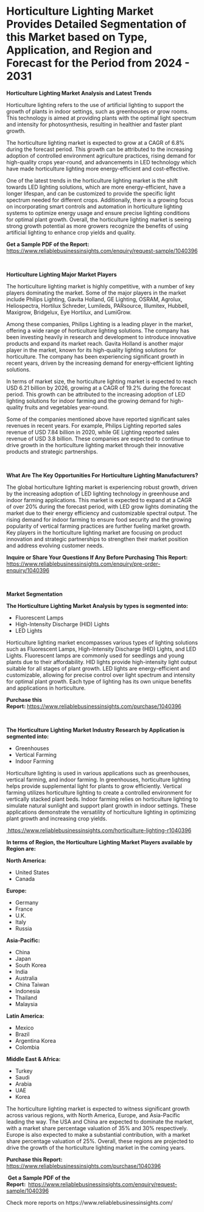 <p><h1>Horticulture Lighting Market Provides Detailed Segmentation of this Market based on Type, Application, and Region and Forecast for the Period from 2024 - 2031</h1></p><p><strong>Horticulture Lighting Market Analysis and Latest Trends</strong></p>
<p><p>Horticulture lighting refers to the use of artificial lighting to support the growth of plants in indoor settings, such as greenhouses or grow rooms. This technology is aimed at providing plants with the optimal light spectrum and intensity for photosynthesis, resulting in healthier and faster plant growth.</p><p>The horticulture lighting market is expected to grow at a CAGR of 6.8% during the forecast period. This growth can be attributed to the increasing adoption of controlled environment agriculture practices, rising demand for high-quality crops year-round, and advancements in LED technology which have made horticulture lighting more energy-efficient and cost-effective.</p><p>One of the latest trends in the horticulture lighting market is the shift towards LED lighting solutions, which are more energy-efficient, have a longer lifespan, and can be customized to provide the specific light spectrum needed for different crops. Additionally, there is a growing focus on incorporating smart controls and automation in horticulture lighting systems to optimize energy usage and ensure precise lighting conditions for optimal plant growth. Overall, the horticulture lighting market is seeing strong growth potential as more growers recognize the benefits of using artificial lighting to enhance crop yields and quality.</p></p>
<p><strong>Get a Sample PDF of the Report:&nbsp;</strong> <a href="https://www.reliablebusinessinsights.com/enquiry/request-sample/1040396">https://www.reliablebusinessinsights.com/enquiry/request-sample/1040396</a></p>
<p>&nbsp;</p>
<p><strong>Horticulture Lighting Major Market Players</strong></p>
<p><p>The horticulture lighting market is highly competitive, with a number of key players dominating the market. Some of the major players in the market include Philips Lighting, Gavita Holland, GE Lighting, OSRAM, Agrolux, Heliospectra, Hortilux Schreder, Lumileds, PARsource, Illumitex, Hubbell, Maxigrow, Bridgelux, Eye Hortilux, and LumiGrow.</p><p>Among these companies, Philips Lighting is a leading player in the market, offering a wide range of horticulture lighting solutions. The company has been investing heavily in research and development to introduce innovative products and expand its market reach. Gavita Holland is another major player in the market, known for its high-quality lighting solutions for horticulture. The company has been experiencing significant growth in recent years, driven by the increasing demand for energy-efficient lighting solutions.</p><p>In terms of market size, the horticulture lighting market is expected to reach USD 6.21 billion by 2026, growing at a CAGR of 19.2% during the forecast period. This growth can be attributed to the increasing adoption of LED lighting solutions for indoor farming and the growing demand for high-quality fruits and vegetables year-round.</p><p>Some of the companies mentioned above have reported significant sales revenues in recent years. For example, Philips Lighting reported sales revenue of USD 7.84 billion in 2020, while GE Lighting reported sales revenue of USD 3.8 billion. These companies are expected to continue to drive growth in the horticulture lighting market through their innovative products and strategic partnerships.</p></p>
<p>&nbsp;</p>
<p><strong>What Are The Key Opportunities For Horticulture Lighting Manufacturers?</strong></p>
<p><p>The global horticulture lighting market is experiencing robust growth, driven by the increasing adoption of LED lighting technology in greenhouse and indoor farming applications. This market is expected to expand at a CAGR of over 20% during the forecast period, with LED grow lights dominating the market due to their energy efficiency and customizable spectral output. The rising demand for indoor farming to ensure food security and the growing popularity of vertical farming practices are further fueling market growth. Key players in the horticulture lighting market are focusing on product innovation and strategic partnerships to strengthen their market position and address evolving customer needs.</p></p>
<p><strong>Inquire or Share Your Questions If Any Before Purchasing This Report:</strong> <a href="https://www.reliablebusinessinsights.com/enquiry/pre-order-enquiry/1040396">https://www.reliablebusinessinsights.com/enquiry/pre-order-enquiry/1040396</a></p>
<p>&nbsp;</p>
<p><strong>Market Segmentation</strong></p>
<p><strong>The Horticulture Lighting Market Analysis by types is segmented into:</strong></p>
<p><ul><li>Fluorescent Lamps</li><li>High-Intensity Discharge (HID) Lights</li><li>LED Lights</li></ul></p>
<p><p>Horticulture lighting market encompasses various types of lighting solutions such as Fluorescent Lamps, High-Intensity Discharge (HID) Lights, and LED Lights. Fluorescent lamps are commonly used for seedlings and young plants due to their affordability. HID lights provide high-intensity light output suitable for all stages of plant growth. LED lights are energy-efficient and customizable, allowing for precise control over light spectrum and intensity for optimal plant growth. Each type of lighting has its own unique benefits and applications in horticulture.</p></p>
<p><strong>Purchase this Report:&nbsp;</strong><a href="https://www.reliablebusinessinsights.com/purchase/1040396">https://www.reliablebusinessinsights.com/purchase/1040396</a></p>
<p>&nbsp;</p>
<p><strong>The Horticulture Lighting Market Industry Research by Application is segmented into:</strong></p>
<p><ul><li>Greenhouses</li><li>Vertical Farming</li><li>Indoor Farming</li></ul></p>
<p><p>Horticulture lighting is used in various applications such as greenhouses, vertical farming, and indoor farming. In greenhouses, horticulture lighting helps provide supplemental light for plants to grow efficiently. Vertical farming utilizes horticulture lighting to create a controlled environment for vertically stacked plant beds. Indoor farming relies on horticulture lighting to simulate natural sunlight and support plant growth in indoor settings. These applications demonstrate the versatility of horticulture lighting in optimizing plant growth and increasing crop yields.</p></p>
<p><a href="https://www.reliablebusinessinsights.com/horticulture-lighting-r1040396">&nbsp;https://www.reliablebusinessinsights.com/horticulture-lighting-r1040396</a></p>
<p><strong>In terms of Region, the Horticulture Lighting Market Players available by Region are:</strong></p>
<p>
    <p> <strong> North America: </strong>
        <ul>
            <li>United States</li>
            <li>Canada</li>
        </ul>
        </p> 
    <p> <strong> Europe: </strong>
        <ul>
            <li>Germany</li>
            <li>France</li>
            <li>U.K.</li>
            <li>Italy</li>
            <li>Russia</li>
        </ul>
        </p> 
    <p> <strong> Asia-Pacific: </strong>
        <ul>
            <li>China</li>
            <li>Japan</li>
            <li>South Korea</li>
            <li>India</li>
            <li>Australia</li>
            <li>China Taiwan</li>
            <li>Indonesia</li>
            <li>Thailand</li>
            <li>Malaysia</li>
        </ul>
        </p> 
    <p> <strong> Latin America: </strong>
        <ul>
            <li>Mexico</li>
            <li>Brazil</li>
            <li>Argentina Korea</li>
            <li>Colombia</li>
        </ul>
        </p> 
    <p> <strong> Middle East & Africa: </strong>
        <ul>
            <li>Turkey</li>
            <li>Saudi</li>
            <li>Arabia</li>
            <li>UAE</li>
            <li>Korea</li>
        </ul>
    </p>
    </p>
<p><p>The horticulture lighting market is expected to witness significant growth across various regions, with North America, Europe, and Asia-Pacific leading the way. The USA and China are expected to dominate the market, with a market share percentage valuation of 35% and 30% respectively. Europe is also expected to make a substantial contribution, with a market share percentage valuation of 25%. Overall, these regions are projected to drive the growth of the horticulture lighting market in the coming years.</p></p>
<p><strong>Purchase this Report: </strong><a href="https://www.reliablebusinessinsights.com/purchase/1040396">https://www.reliablebusinessinsights.com/purchase/1040396</a></p>
<p>&nbsp;<strong>Get a Sample PDF of the Report:&nbsp;&nbsp;</strong><a href="https://www.reliablebusinessinsights.com/enquiry/request-sample/1040396">https://www.reliablebusinessinsights.com/enquiry/request-sample/1040396</a></p>
<p><strong></strong></p>
<p>Check more reports on https://www.reliablebusinessinsights.com/</p>